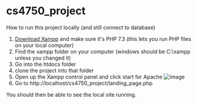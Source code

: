 # cs4750_project

How to run this project locally (and still connect to database)
1. [Download Xampp](https://www.apachefriends.org/download.html) and make sure it's PHP 7.3 (this lets you run PHP files on your local computer)
2. Find the xampp folder on your computer (windows should be C:\xampp unless you changed it)
3. Go into the htdocs folder
4. clone the project into that folder
5. Open up the Xampp control panel and click start for Apache
![image](https://user-images.githubusercontent.com/29420368/115487072-e9818000-a225-11eb-9e05-64e86d197bb2.png)
6. Go to http://localhost/cs4750_project/landing_page.php

You should then be able to see the local site running.
